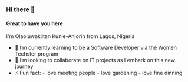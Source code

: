 ### Hi there 👋

<!--
**lulukitty/lulukitty** is a ✨ _special_ ✨ repository because its `README.md` (this file) appears on your GitHub profile.

Here are some ideas to get you started:

- 🔭 I’m currently working on ...
- 🌱 I’m currently learning ...
- 👯 I’m looking to collaborate on ...
- 🤔 I’m looking for help with ...
- 💬 Ask me about ...
- 📫 How to reach me: ...
- 😄 Pronouns: ...
- ⚡ Fun fact: ...
-->
#### Great to have you here
I'm Olaoluwakiitan Kunle-Anjorin from Lagos, Nigeria
- 🌱 I’m currently learning to be a Software Developer via the Women Techster program
- 👯 I’m looking to collaborate on IT projects as I embark on this new journey
- ⚡ Fun fact: 
      - love meeting people
      - love gardening
      - love fine dinning
